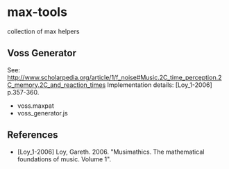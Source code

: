 max-tools
=========

collection of max helpers

Voss Generator
--------------
See:
http://www.scholarpedia.org/article/1/f_noise#Music.2C_time_perception.2C_memory.2C_and_reaction_times
Implementation details: [Loy_1-2006] p.357-360.

* voss.maxpat
* voss_generator.js

References
-----------
* [Loy_1-2006] Loy, Gareth. 2006. "Musimathics. The mathematical foundations of music. Volume 1".
